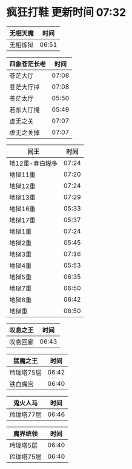 # 疯狂打鞋 更新时间 07:32

| 无相天魔   | 时间    |
|--------|-------|
| 无相炼狱 | 06:51 |

| 四象苍茫长老   | 时间    |
|--------|-------|
| 苍茫大厅 | 07:08 |
| 苍茫大厅掉 | 07:08 |
| 苍茫太厅 | 05:50 |
| 若东大厅掩 | 05:49 |
| 虚无之关 | 07:07 |
| 虚无之关掉 | 07:07 |

| 间王   | 时间    |
|--------|-------|
| 地12重-春白糊多 | 07:24 |
| 地狱11重 | 07:20 |
| 地狱12重 | 07:24 |
| 地狱13重 | 07:29 |
| 地狱16重 | 05:33 |
| 地狱17重 | 05:37 |
| 地狱1重 | 07:24 |
| 地狱2重 | 05:45 |
| 地狱3重 | 07:16 |
| 地狱4重 | 05:53 |
| 地狱5重 | 06:35 |
| 地狱7重 | 06:50 |
| 地狱8重 | 06:42 |
| 地狱重 | 06:50 |

| 叹息之王   | 时间    |
|--------|-------|
| 叹息回廊 | 06:43 |

| 猛魔之王   | 时间    |
|--------|-------|
| 玲珑塔75层 | 06:42 |
| 铁血魔宫 | 06:40 |

| 鬼火人马   | 时间    |
|--------|-------|
| 玲珑塔77层 | 06:46 |

| 魔界统领   | 时间    |
|--------|-------|
| 玲珑塔5层 | 06:40 |
| 玲珑塔75层 | 06:40 |